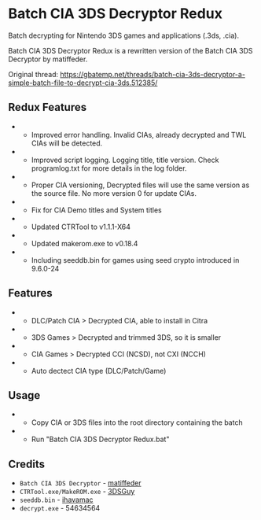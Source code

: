 # Batch CIA 3DS Decryptor Redux
Batch decrypting for Nintendo 3DS games and applications (.3ds, .cia).

Batch CIA 3DS Decryptor Redux is a rewritten version of the Batch CIA 3DS Decryptor by matiffeder.

Original thread: https://gbatemp.net/threads/batch-cia-3ds-decryptor-a-simple-batch-file-to-decrypt-cia-3ds.512385/

## Redux Features
* - Improved error handling. Invalid CIAs, already decrypted and TWL CIAs will be detected.
* - Improved script logging. Logging title, title version. Check programlog.txt for more details in the log folder.
* - Proper CIA versioning, Decrypted files will use the same version as the source file. No more version 0 for update CIAs.
* - Fix for CIA Demo titles and System titles
* - Updated CTRTool to v1.1.1-X64
* - Updated makerom.exe to v0.18.4
* - Including seeddb.bin for games using seed crypto introduced in 9.6.0-24

## Features
* - DLC/Patch CIA > Decrypted CIA, able to install in Citra
* - 3DS Games > Decrypted and trimmed 3DS, so it is smaller
* - CIA Games > Decrypted CCI (NCSD), not CXI (NCCH)
* - Auto dectect CIA type (DLC/Patch/Game)

## Usage
* - Copy CIA or 3DS files into the root directory containing the batch
* - Run "Batch CIA 3DS Decryptor Redux.bat"

## Credits
* `Batch CIA 3DS Decryptor` - [matiffeder](https://github.com/matiffeder/3DS-stuff)
* `CTRTool.exe/MakeROM.exe` - [3DSGuy](https://github.com/3DSGuy/Project_CTR)
* `seeddb.bin` - [ihavamac](https://github.com/ihaveamac/3DS-rom-tools/tree/master/seeddb)
* `decrypt.exe` - 54634564